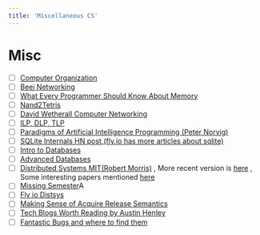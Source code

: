 ```yaml
---
title: 'Miscellaneous CS'
---
```


# Misc

-   [ ] [Computer Organization](https://youtube.com/playlist?list=PLhwVAYxlh5dvB1MkZrcRZy6x_a2yORNAu)
-   [ ] [Beej Networking](https://beej.us/guide/bgnet/)
-   [ ] [What Every Programmer Should Know About Memory](https://people.freebsd.org/~lstewart/articles/cpumemory.pdf)
-   [ ] [Nand2Tetris](https://www.nand2tetris.org/)
-   [ ] [David Wetherall Computer Networking](https://youtube.com/playlist?list=PLm556dMNleHc1MWN5BX9B2XkwkNE2Djiu)
-   [ ] [ILP, DLP, TLP](https://youtube.com/playlist?list=PLeWkeA7esB-PcOTrTCvAsaCArnCMQkcNv)
-   [ ] [Paradigms of Artificial Intelligence Programming (Peter Norvig)](https://news.ycombinator.com/item?id=32458048)
-   [ ] [SQLite Internals HN post,(fly.io has more articles about sqlite)](https://news.ycombinator.com/item?id=32250426)
-   [ ] [Intro to Databases](https://15445.courses.cs.cmu.edu/fall2022/)
-   [ ] [Advanced Databases](https://15721.courses.cs.cmu.edu/spring2023/)
-   [ ] [Distributed Systems MIT(Robert Morris)](http://nil.csail.mit.edu/6.824/2020/)
        , More recent version is [here](https://pdos.csail.mit.edu/6.824/) ,
        Some interesting papers mentioned
        [here](https://lieuzhenghong.com/mit_6.824_self_study/)
-   [ ] [Missing Semester](https://news.ycombinator.com/item?id=22226380)A
-   [ ] [Fly io Distsys](https://fly.io/dist-sys/)
-   [ ] [Making Sense of Acquire Release Semantics](https://davekilian.com/acquire-release.html)
-   [ ] [Tech Blogs Worth Reading by Austin Henley](https://austinhenley.com/blog/favblogs.html)
-   [ ] [Fantastic Bugs and where to find them](https://cmu-fantastic-bugs.github.io/)
